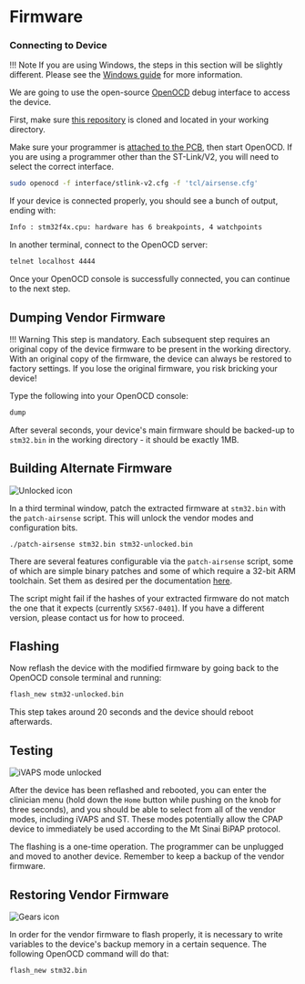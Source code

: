 # Firmware 

### Connecting to Device

!!! Note
	If you are using Windows, the steps in this section
	will be slightly different. Please see the [Windows
	guide](info/windows.md) for more information.

We are going to use the open-source [OpenOCD](http://openocd.org) debug
interface to access the device.

First, make sure [this repository](https://github.com/osresearch/airbreak)
is cloned and located in your working directory.

Make sure your programmer is [attached to the PCB](/disassembly/#wiring),
then start OpenOCD.  If you are using a programmer other than the ST-Link/V2, you
will need to select the correct interface.

```sh
sudo openocd -f interface/stlink-v2.cfg -f 'tcl/airsense.cfg'
```

If your device is connected properly, you should see a bunch of output, ending with:
```sh
Info : stm32f4x.cpu: hardware has 6 breakpoints, 4 watchpoints
```

In another terminal, connect to the OpenOCD server:

```sh
telnet localhost 4444
```

Once your OpenOCD console is successfully connected, you can continue to the next step.

## Dumping Vendor Firmware

!!! Warning
	This step is mandatory. Each subsequent step requires an
	original copy of the device firmware to be present in the working
	directory. With an original copy of the firmware, the device can
	always be restored to factory settings. If you lose the original
	firmware, you risk bricking your device!

Type the following into your OpenOCD console:
```sh
dump
```
After several seconds, your device's main firmware
should be backed-up to `stm32.bin` in the working directory - it should
be exactly 1MB.

## Building Alternate Firmware

![Unlocked icon](images/unlocked.png)

In a third terminal window, patch the extracted firmware at
`stm32.bin` with the `patch-airsense` script.  This will 
unlock the vendor modes and configuration bits.

```
./patch-airsense stm32.bin stm32-unlocked.bin
```

There are several features configurable via the `patch-airsense`
script, some of which are simple binary patches and some of which
require a 32-bit ARM toolchain. Set them as desired per the
documentation [here](../info/firmware-docs).

The script might fail if the hashes of your extracted firmware do not
match the one that it expects (currently `SX567-0401`). If you have a
different version, please contact us for how to proceed.

## Flashing

Now reflash the device with the modified firmware by going back to the
OpenOCD console terminal and running:

```sh
flash_new stm32-unlocked.bin
```

This step takes around 20 seconds and the device should
reboot afterwards.

## Testing

![iVAPS mode unlocked](images/airsense-ivaps.jpg)

After the device has been reflashed and rebooted, you can enter the
clinician menu (hold down the `Home` button while pushing on the knob
for three seconds), and you should be able to select from all of the vendor
modes, including iVAPS and ST.  These modes potentially allow the CPAP device
to immediately be used according to the Mt Sinai BiPAP protocol.

The flashing is a one-time operation.  The programmer can be unplugged and moved to another device. Remember to keep a backup of the vendor firmware.

## Restoring Vendor Firmware

![Gears icon](images/gears.png)

In order for the vendor firmware to flash properly, it is necessary
to write variables to the device's backup memory in a certain sequence.
The following OpenOCD command will do that:
```sh
flash_new stm32.bin
```

